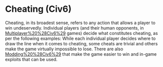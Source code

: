 # Cheating (Civ6)

Cheating, in its broadest sense, refers to any action that allows a player to win undeservedly. Individual players (and their human opponents, in [Multiplayer%20%28Civ6%29](multiplayer) games) decide what constitutes cheating, as per the following examples:
While each individual player decides where to draw the line when it comes to cheating, some cheats are trivial and others make the game virtually impossible to lose. There are also [Modding%20%28Civ6%29](mods) that make the game easier to win and in-game exploits that can be used.